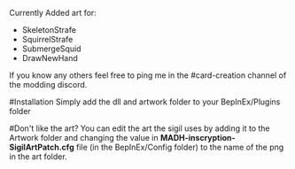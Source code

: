 Currently Added art for:
 - SkeletonStrafe
 - SquirrelStrafe
 - SubmergeSquid
 - DrawNewHand
 
 If you know any others feel free to ping me in the #card-creation channel of the modding discord.
 
 #Installation
 Simply add the dll and artwork folder to your BepInEx/Plugins folder
 
 #Don't like the art?
 You can edit the art the sigil uses by adding it to the Artwork folder and changing the value in **MADH-inscryption-SigilArtPatch.cfg** file (in the BepInEx/Config folder) to the name of the png in the art folder.
